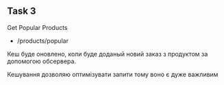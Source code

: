 ## Task 3

Get Popular Products

- /products/popular


Кеш буде оновлено, коли буде доданый новий заказ з продуктом за допомогою обсервера. 

Кешування дозволяю оптимізувати запити тому воно є дуже важливим
